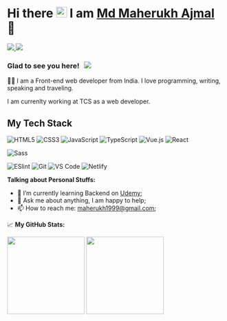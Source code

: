 # Hi there <img src="https://media.giphy.com/media/hvRJCLFzcasrR4ia7z/giphy.gif" width="25px"> I am <a href="https://gkassym.netlify.app" target="_blank"> Md Maherukh Ajmal</a>  🙌

<a href=https://www.linkedin.com/in/m-ajmal/> <img src="https://img.shields.io/badge/-LinkedIn-0e76a8?style=plastic&logo=linkedIn"> </a> 
<a href=https://twitter.com/ajmal_maherukh> <img src="https://img.shields.io/badge/-Twitter-0e76a8?style=plastic&logo=Twitter"> </a>

### Glad to see you here! &nbsp; ![](https://visitor-badge.glitch.me/badge?page_id=Maherukh.Maherukh)
👨‍💻 I am a Front-end web developer from India. I love programming, writing, speaking and traveling.

I am currenlty working at TCS as a web developer.


## My Tech Stack

![HTML5](https://img.shields.io/badge/-HTML5-%23E44D27?style=flat-square&logo=html5&logoColor=ffffff)
![CSS3](https://img.shields.io/badge/-CSS3-%231572B6?style=flat-square&logo=css3)
![JavaScript](https://img.shields.io/badge/-JavaScript-%23F7DF1C?style=flat-square&logo=javascript&logoColor=000000&labelColor=%23F7DF1C&color=%23FFCE5A)
![TypeScript](https://img.shields.io/badge/-TypeScript-007ACC?style=flat-square&logo=typescript&logoColor=white)
![Vue.js](https://img.shields.io/badge/-Vue.js-%232c3e50?style=flat-square&logo=vuedotjs)
![React](https://img.shields.io/badge/-React-%23282C34?style=flat-square&logo=react)

![Sass](https://img.shields.io/badge/-Sass-%23CC6699?style=flat-square&logo=sass&logoColor=ffffff)

![ESlint](https://img.shields.io/badge/-ESLint-%234B32C3?style=flat-square&logo=eslint)
![Git](https://img.shields.io/badge/-Git-%23F05032?style=flat-square&logo=git&logoColor=%23ffffff)
![VS Code](https://img.shields.io/badge/-VSCode-%23007ACC?style=flat-square&logo=visual-studio-code)
![Netlify](https://img.shields.io/badge/-Netlify-%2300C7B7?style=flat-square&logo=netlify&logoColor=ffffff)


**Talking about Personal Stuffs:**
- 🚀 I’m currently learning Backend on [Udemy](https://udemy.com/);
- 💬 Ask me about anything, I am happy to help;
- 📫 How to reach me: maherukh1999@gmail.com;

📈 **My GitHub Stats:**

<p>
  <img height="180em" src="https://github-readme-stats.vercel.app/api?username=Maherukh&show_icons=true&hide_border=true&&count_private=true&include_all_commits=true" />
  <img height="180em" src="https://github-readme-stats.vercel.app/api/top-langs/?username=Maherukh&exclude_repo=KNN-Image-Classification&show_icons=true&hide_border=true&layout=compact&langs_count=8"/>
</p>
<!--
**Maherukh/Maherukh** is a ✨ _special_ ✨ repository because its `README.md` (this file) appears on your GitHub profile.

Here are some ideas to get you started:

- 🔭 I’m currently working on ...
- 🌱 I’m currently learning ...
- 👯 I’m looking to collaborate on ...
- 🤔 I’m looking for help with ...
- 💬 Ask me about ...
- 📫 How to reach me: ...
- 😄 Pronouns: ...
- ⚡ Fun fact: ...
-->
